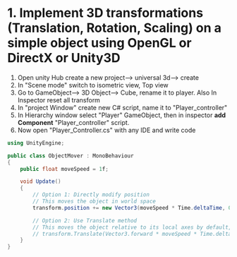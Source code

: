 # 1. Implement 3D transformations (Translation, Rotation, Scaling) on a simple object using OpenGL or DirectX or Unity3D

1. Open unity Hub create a new project--> universal 3d--> create
1. In "Scene mode" switch to isometric view, Top view
1. Go to GameObject--> 3D Object--> Cube, rename it to player. Also In Inspector reset all transform
1. In "project Window" create new C# script, name it to "Player_controller"
1. In Hierarchy window select "Player" GameObject, then in inspector **add Component** "Player_controller" script.
1. Now open "Player_Controller.cs" with any IDE and write code

```c#
using UnityEngine;

public class ObjectMover : MonoBehaviour
{
    public float moveSpeed = 1f;

    void Update()
    {
        // Option 1: Directly modify position
        // This moves the object in world space
        transform.position += new Vector3(moveSpeed * Time.deltaTime, 0, 0);

        // Option 2: Use Translate method
        // This moves the object relative to its local axes by default, or world axes if Space.World is specified
        // transform.Translate(Vector3.forward * moveSpeed * Time.deltaTime, Space.Self);
    }
}
```
